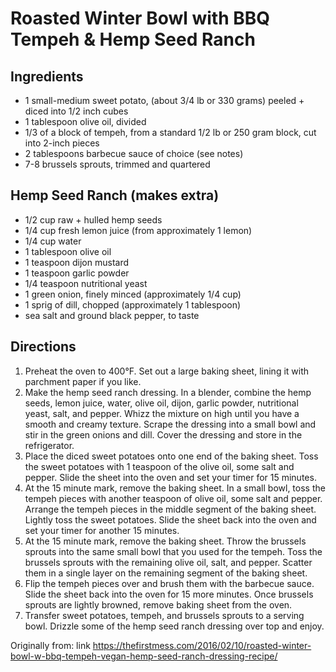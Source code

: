 Roasted Winter Bowl with BBQ Tempeh & Hemp Seed Ranch
=========

Ingredients
-----------
 * 1 small-medium sweet potato, (about 3/4 lb or 330 grams) peeled + diced into 1/2 inch cubes
 * 1 tablespoon olive oil, divided
 * 1/3 of a block of tempeh, from a standard 1/2 lb or 250 gram block, cut into 2-inch pieces
 * 2 tablespoons barbecue sauce of choice (see notes)
 * 7-8 brussels sprouts, trimmed and quartered

Hemp Seed Ranch (makes extra)
-----------
 * 1/2 cup raw + hulled hemp seeds
 * 1/4 cup fresh lemon juice (from approximately 1 lemon)
 * 1/4 cup water
 * 1 tablespoon olive oil
 * 1 teaspoon dijon mustard
 * 1 teaspoon garlic powder
 * 1/4 teaspoon nutritional yeast
 * 1 green onion, finely minced (approximately 1/4 cup)
 * 1 sprig of dill, chopped (approximately 1 tablespoon)
 * sea salt and ground black pepper, to taste

Directions
---------
 1. Preheat the oven to 400°F. Set out a large baking sheet, lining it with parchment paper if you like.
 2. Make the hemp seed ranch dressing. In a blender, combine the hemp seeds, lemon juice, water, olive oil, dijon, garlic powder, nutritional yeast, salt, and pepper. Whizz the mixture on high until you have a smooth and creamy texture. Scrape the dressing into a small bowl and stir in the green onions and dill. Cover the dressing and store in the refrigerator.
 3. Place the diced sweet potatoes onto one end of the baking sheet. Toss the sweet potatoes with 1 teaspoon of the olive oil, some salt and pepper. Slide the sheet into the oven and set your timer for 15 minutes.
 4. At the 15 minute mark, remove the baking sheet. In a small bowl, toss the tempeh pieces with another teaspoon of olive oil, some salt and pepper. Arrange the tempeh pieces in the middle segment of the baking sheet. Lightly toss the sweet potatoes. Slide the sheet back into the oven and set your timer for another 15 minutes.
 5. At the 15 minute mark, remove the baking sheet. Throw the brussels sprouts into the same small bowl that you used for the tempeh. Toss the brussels sprouts with the remaining olive oil, salt, and pepper. Scatter them in a single layer on the remaining segment of the baking sheet.
 6. Flip the tempeh pieces over and brush them with the barbecue sauce. Slide the sheet back into the oven for 15 more minutes. Once brussels sprouts are lightly browned, remove baking sheet from the oven.
 7. Transfer sweet potatoes, tempeh, and brussels sprouts to a serving bowl. Drizzle some of the hemp seed ranch dressing over top and enjoy.

Originally from:
  link https://thefirstmess.com/2016/02/10/roasted-winter-bowl-w-bbq-tempeh-vegan-hemp-seed-ranch-dressing-recipe/

